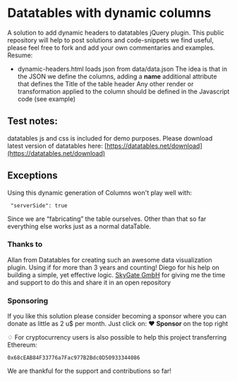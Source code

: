 # Datatables with dynamic columns

A solution to add dynamic headers to datatables jQuery plugin.
This public repository will help to post solutions and code-snippets we find useful, please feel free to fork and add your own commentaries and examples.
Resume:

  - dynamic-headers.html  loads json from data/data.json 
    The idea is that in the JSON we define the columns, adding a **name** additional attribute that defines the Title of the table header
    Any other render or transformation applied to the column should be defined in the Javascript code (see example)

## Test notes:

datatables js and css is included for demo purposes. Please download latest version of datatables here:
[https://datatables.net/download](https://datatables.net/download)

## Exceptions

Using this dynamic generation of Columns won't play well with:

     "serverSide": true
     
 Since we are “fabricating” the table ourselves. Other than that so far everything else works just as a normal dataTable.
 
### Thanks to 

Allan from Datatables for creating such an awesome data visualization plugin. Using if for more than 3 years and counting!
Diego for his help on building a simple, yet effective logic.
[SkyGate GmbH](https://www.skygate.de) for giving me the time and support to do this and share it in an open repository

### Sponsoring

If you like this solution please consider becoming a sponsor where you can donate as little as 2 u$ per month. Just click on:
**❤ Sponsor**  on the top right

♢ For cryptocurrency users is also possible to help this project transferring Ethereum:

    0x68cEAB84F33776a7Fac977B2Bdc0D50933344086

We are thankful for the support and contributions so far!
